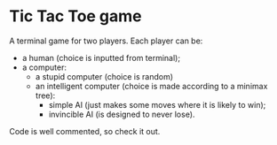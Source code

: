 # Tic Tac Toe game

A terminal game for two players. Each player can be:
* a human (choice is inputted from terminal);
* a computer:
  * a stupid computer (choice is random)
  * an intelligent computer (choice is made according to a minimax tree):
    * simple AI (just makes some moves where it is likely to win);
    * invincible AI (is designed to never lose).


Code is well commented, so check it out.

